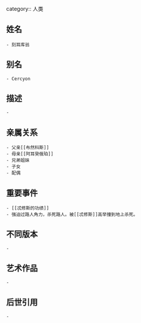 category:: 人类
## 姓名
	- 刻耳库翁
## 别名
	- Cercyon
## 描述
	-
## 亲属关系
	- 父亲[[布然科斯]]
	- 母亲[[阿耳癸俄珀]]
	- 兄弟姐妹
	- 子女
	- 配偶
## 重要事件
	- [[忒修斯的功绩]]
	- 强迫过路人角力，杀死路人。被[[忒修斯]]高举撞到地上杀死。
## 不同版本
	-
## 艺术作品
	-
## 后世引用
	-
